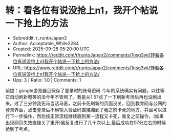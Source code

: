 # 转：看各位有说没抢上n1，我开个帖说一下抢上的方法

- Subreddit: r_runtoJapan2
- Author: Acceptable_While2284
- Created: 2025-09-28 05:20:00 UTC
- Permalink: https://reddit.com/r/runtoJapan2/comments/1nsg3wt/转看各位有说没抢上n1我开个帖说一下抢上的方法/
- URL: https://www.reddit.com/r/runtoJapan2/comments/1nsg3wt/转看各位有说没抢上n1我开个帖说一下抢上的方法/
- Ups: 3 | Ratio: 1.0 | Comments: 1


前提：google游览器且保存了登录时的账号密码
今年的系统确实有问题，以往等它自动刷新嗯等的法今年不管用了。我是从1.57点了一下刷新考场后再也没刷出来。过了三分钟我死马当活马医，之前卡死刷新的页面没关，回到教育网与公网的登录界面，点击登录后不用输入验证码直接蹦到了我之前卡死的地方，并且可以进行下一步操作，然后按正常流程继续直到某一流程又卡死，重复之前操作，(如果出现网页失效直接关了重开)我反复进行了几十次以上,最后成功在07分左右的时候抢到了考点。

